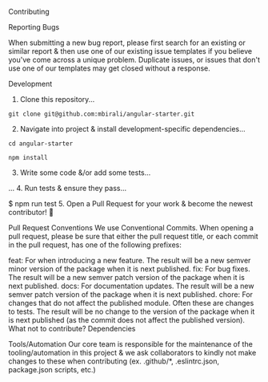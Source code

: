 Contributing

Reporting Bugs

When submitting a new bug report, please first search for an existing or similar report & then use one of our existing issue templates if you believe you've come across a unique problem. Duplicate issues, or issues that don't use one of our templates may get closed without a response.

Development
1. Clone this repository...

```
git clone git@github.com:mbirali/angular-starter.git
```
2. Navigate into project & install development-specific dependencies...

```
cd angular-starter
```
```
npm install
```

3. Write some code &/or add some tests...

...
4. Run tests & ensure they pass...

$ npm run test
5. Open a Pull Request for your work & become the newest contributor! 🎉

Pull Request Conventions
We use Conventional Commits. When opening a pull request, please be sure that either the pull request title, or each commit in the pull request, has one of the following prefixes:

feat: For when introducing a new feature. The result will be a new semver minor version of the package when it is next published.
fix: For bug fixes. The result will be a new semver patch version of the package when it is next published.
docs: For documentation updates. The result will be a new semver patch version of the package when it is next published.
chore: For changes that do not affect the published module. Often these are changes to tests. The result will be no change to the version of the package when it is next published (as the commit does not affect the published version).
What not to contribute?
Dependencies

Tools/Automation
Our core team is responsible for the maintenance of the tooling/automation in this project & we ask collaborators to kindly not make changes to these when contributing (ex. .github/*, .eslintrc.json, package.json scripts, etc.)
